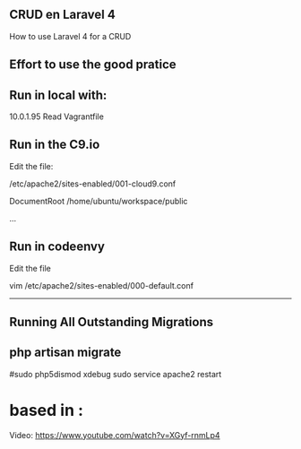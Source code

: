 ## CRUD en Laravel 4

How to use Laravel 4 for a CRUD

## Effort to use the good pratice

## Run in local with:
10.0.1.95
Read Vagrantfile

## Run in the C9.io
Edit the file:

/etc/apache2/sites-enabled/001-cloud9.conf

DocumentRoot /home/ubuntu/workspace/public

...
## Run in codeenvy

Edit the file

vim /etc/apache2/sites-enabled/000-default.conf

-----------------------------
## Running All Outstanding Migrations
php artisan migrate
-----------------------------
#sudo php5dismod xdebug
sudo service apache2 restart

# based in :
Video: https://www.youtube.com/watch?v=XGyf-rnmLp4
